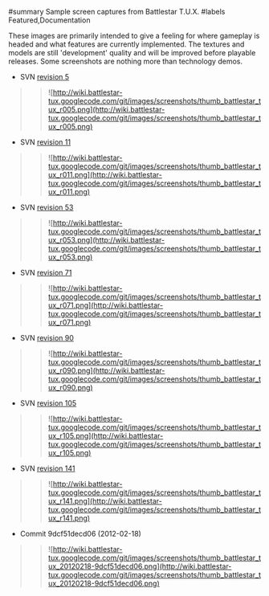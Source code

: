﻿#summary Sample screen captures from Battlestar T.U.X.
#labels Featured,Documentation

These images are primarily intended to give a feeling for where gameplay is headed and what features are currently implemented.  The textures and models are still 'development' quality and will be improved before playable releases. Some screenshots are nothing more than technology demos.

  * SVN [revision 5](https://code.google.com/p/battlestar-tux/source/detail?r=5)
> > ![http://wiki.battlestar-tux.googlecode.com/git/images/screenshots/thumb_battlestar_tux_r005.png](http://wiki.battlestar-tux.googlecode.com/git/images/screenshots/thumb_battlestar_tux_r005.png)

  * SVN [revision 11](https://code.google.com/p/battlestar-tux/source/detail?r=11)
> > ![http://wiki.battlestar-tux.googlecode.com/git/images/screenshots/thumb_battlestar_tux_r011.png](http://wiki.battlestar-tux.googlecode.com/git/images/screenshots/thumb_battlestar_tux_r011.png)

  * SVN [revision 53](https://code.google.com/p/battlestar-tux/source/detail?r=53)
> > ![http://wiki.battlestar-tux.googlecode.com/git/images/screenshots/thumb_battlestar_tux_r053.png](http://wiki.battlestar-tux.googlecode.com/git/images/screenshots/thumb_battlestar_tux_r053.png)

  * SVN [revision 71](https://code.google.com/p/battlestar-tux/source/detail?r=71)
> > ![http://wiki.battlestar-tux.googlecode.com/git/images/screenshots/thumb_battlestar_tux_r071.png](http://wiki.battlestar-tux.googlecode.com/git/images/screenshots/thumb_battlestar_tux_r071.png)

  * SVN [revision 90](https://code.google.com/p/battlestar-tux/source/detail?r=90)
> > ![http://wiki.battlestar-tux.googlecode.com/git/images/screenshots/thumb_battlestar_tux_r090.png](http://wiki.battlestar-tux.googlecode.com/git/images/screenshots/thumb_battlestar_tux_r090.png)

  * SVN [revision 105](https://code.google.com/p/battlestar-tux/source/detail?r=105)
> > ![http://wiki.battlestar-tux.googlecode.com/git/images/screenshots/thumb_battlestar_tux_r105.png](http://wiki.battlestar-tux.googlecode.com/git/images/screenshots/thumb_battlestar_tux_r105.png)

  * SVN [revision 141](https://code.google.com/p/battlestar-tux/source/detail?r=141)
> > ![http://wiki.battlestar-tux.googlecode.com/git/images/screenshots/thumb_battlestar_tux_r141.png](http://wiki.battlestar-tux.googlecode.com/git/images/screenshots/thumb_battlestar_tux_r141.png)

  * Commit 9dcf51decd06 (2012-02-18)
> > ![http://wiki.battlestar-tux.googlecode.com/git/images/screenshots/thumb_battlestar_tux_20120218-9dcf51decd06.png](http://wiki.battlestar-tux.googlecode.com/git/images/screenshots/thumb_battlestar_tux_20120218-9dcf51decd06.png)